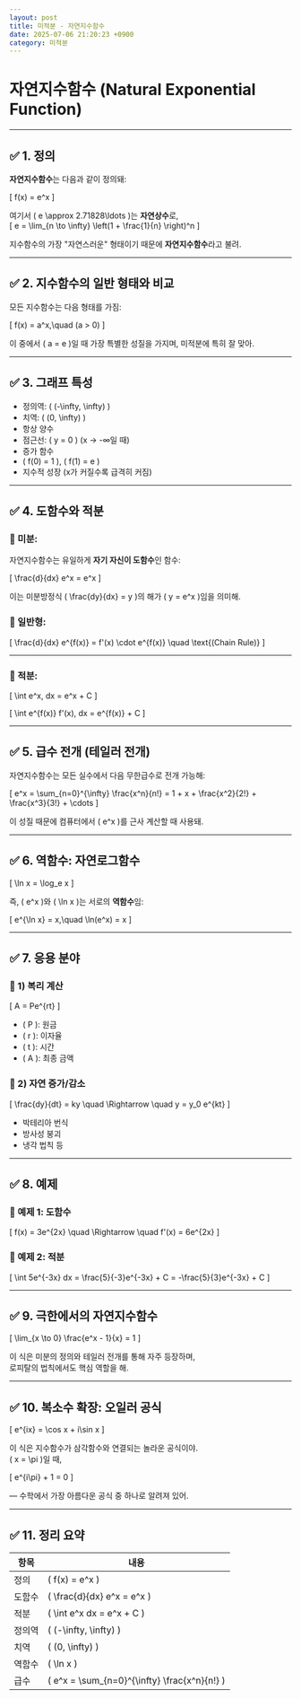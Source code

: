 ```yaml
---
layout: post
title: 미적분 - 자연지수함수
date: 2025-07-06 21:20:23 +0900
category: 미적분
---
```

# 자연지수함수 (Natural Exponential Function)

---

## ✅ 1. 정의

**자연지수함수**는 다음과 같이 정의돼:

\[
f(x) = e^x
\]

여기서 \( e \approx 2.71828\ldots \)는 **자연상수**로,  
\[
e = \lim_{n \to \infty} \left(1 + \frac{1}{n} \right)^n
\]

지수함수의 가장 "자연스러운" 형태이기 때문에 **자연지수함수**라고 불려.

---

## ✅ 2. 지수함수의 일반 형태와 비교

모든 지수함수는 다음 형태를 가짐:

\[
f(x) = a^x,\quad (a > 0)
\]

이 중에서 \( a = e \)일 때 가장 특별한 성질을 가지며, 미적분에 특히 잘 맞아.

---

## ✅ 3. 그래프 특성

- 정의역: \( (-\infty, \infty) \)
- 치역: \( (0, \infty) \)
- 항상 양수
- 점근선: \( y = 0 \) (x → -∞일 때)
- 증가 함수
- \( f(0) = 1 \), \( f(1) = e \)
- 지수적 성장 (x가 커질수록 급격히 커짐)

---

## ✅ 4. 도함수와 적분

### 📌 미분:

자연지수함수는 유일하게 **자기 자신이 도함수**인 함수:

\[
\frac{d}{dx} e^x = e^x
\]

이는 미분방정식 \( \frac{dy}{dx} = y \)의 해가 \( y = e^x \)임을 의미해.

### 📌 일반형:

\[
\frac{d}{dx} e^{f(x)} = f'(x) \cdot e^{f(x)} \quad \text{(Chain Rule)}
\]

---

### 📌 적분:

\[
\int e^x\, dx = e^x + C
\]

\[
\int e^{f(x)} f'(x)\, dx = e^{f(x)} + C
\]

---

## ✅ 5. 급수 전개 (테일러 전개)

자연지수함수는 모든 실수에서 다음 무한급수로 전개 가능해:

\[
e^x = \sum_{n=0}^{\infty} \frac{x^n}{n!} = 1 + x + \frac{x^2}{2!} + \frac{x^3}{3!} + \cdots
\]

이 성질 때문에 컴퓨터에서 \( e^x \)를 근사 계산할 때 사용돼.

---

## ✅ 6. 역함수: 자연로그함수

\[
\ln x = \log_e x
\]

즉, \( e^x \)와 \( \ln x \)는 서로의 **역함수**임:

\[
e^{\ln x} = x,\quad \ln(e^x) = x
\]

---

## ✅ 7. 응용 분야

### 📌 1) 복리 계산

\[
A = Pe^{rt}
\]

- \( P \): 원금  
- \( r \): 이자율  
- \( t \): 시간  
- \( A \): 최종 금액

### 📌 2) 자연 증가/감소

\[
\frac{dy}{dt} = ky \quad \Rightarrow \quad y = y_0 e^{kt}
\]

- 박테리아 번식  
- 방사성 붕괴  
- 냉각 법칙 등

---

## ✅ 8. 예제

### 📌 예제 1: 도함수

\[
f(x) = 3e^{2x} \quad \Rightarrow \quad f'(x) = 6e^{2x}
\]

### 📌 예제 2: 적분

\[
\int 5e^{-3x} dx = \frac{5}{-3}e^{-3x} + C = -\frac{5}{3}e^{-3x} + C
\]

---

## ✅ 9. 극한에서의 자연지수함수

\[
\lim_{x \to 0} \frac{e^x - 1}{x} = 1
\]

이 식은 미분의 정의와 테일러 전개를 통해 자주 등장하며,  
로피탈의 법칙에서도 핵심 역할을 해.

---

## ✅ 10. 복소수 확장: 오일러 공식

\[
e^{ix} = \cos x + i\sin x
\]

이 식은 지수함수가 삼각함수와 연결되는 놀라운 공식이야.  
\( x = \pi \)일 때,

\[
e^{i\pi} + 1 = 0
\]

— 수학에서 가장 아름다운 공식 중 하나로 알려져 있어.

---

## ✅ 11. 정리 요약

| 항목 | 내용 |
|------|------|
| 정의 | \( f(x) = e^x \) |
| 도함수 | \( \frac{d}{dx} e^x = e^x \) |
| 적분 | \( \int e^x dx = e^x + C \) |
| 정의역 | \( (-\infty, \infty) \) |
| 치역 | \( (0, \infty) \) |
| 역함수 | \( \ln x \) |
| 급수 | \( e^x = \sum_{n=0}^{\infty} \frac{x^n}{n!} \) |